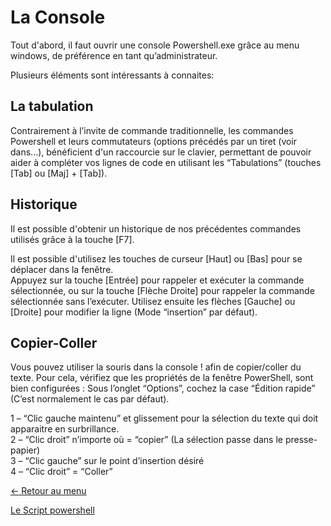 # La Console

Tout d'abord, il faut ouvrir une console Powershell.exe grâce au menu windows, de préférence en tant qu’administrateur.

Plusieurs éléments sont intéressants à connaites:

## La tabulation
Contrairement à l’invite de commande traditionnelle, les commandes Powershell et leurs commutateurs (options précédés par un tiret (voir dans...), bénéficient d'un raccourcie sur le clavier, permettant de pouvoir aider à compléter vos lignes de code en utilisant les “Tabulations” (touches [Tab] ou [Maj] + [Tab]).

## Historique
Il est possible d'obtenir un historique de nos précédentes commandes utilisés grâce à la touche [F7].

Il est possible d'utilisez les touches de curseur [Haut] ou [Bas] pour se déplacer dans la fenêtre.    
Appuyez sur la touche [Entrée] pour rappeler et exécuter la commande sélectionnée, ou sur la touche [Flèche Droite] pour rappeler la commande sélectionnée sans l’exécuter. Utilisez ensuite les flèches [Gauche] ou [Droite] pour modifier la ligne (Mode “insertion” par défaut).

## Copier-Coller
Vous pouvez utiliser la souris dans la console ! afin de copier/coller du texte. Pour cela, vérifiez que les propriétés de la fenêtre PowerShell, sont bien configurées : Sous l’onglet “Options”, cochez la case “Édition rapide” (C’est normalement le cas par défaut).

1 – “Clic gauche maintenu” et glissement pour la sélection du texte qui doit apparaitre en surbrillance.   
2 – “Clic droit” n’importe où = “copier” (La sélection passe dans le presse-papier)   
3 – “Clic gauche” sur le point d’insertion désiré   
4 – “Clic droit” = “Coller”

[← Retour au menu](https://github.com/mveron13/cours.linux/blob/main/README.md)


[Le Script powershell](https://github.com/mveron13/cours.linux/blob/main/powershell/Les_script_powershell.md)

